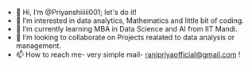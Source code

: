 - 👋 Hi, I’m @Priyanshiiiii001; let's do it!
- 👀 I’m interested in data analytics, Mathematics and little bit of coding. 
- 🌱 I’m currently learning MBA in Data Science and AI from IIT Mandi.
- 💞️ I’m looking to collaborate on Projects realated to data analysis or management. 
- 📫 How to reach me- very simple mail- ranipriyaofficial@gmail.com !

<!---
Priyanshiiiii001/Priyanshiiiii001 is a ✨ special ✨ repository because its `README.md` (this file) appears on your GitHub profile.
You can click the Preview link to take a look at your changes.
--->
